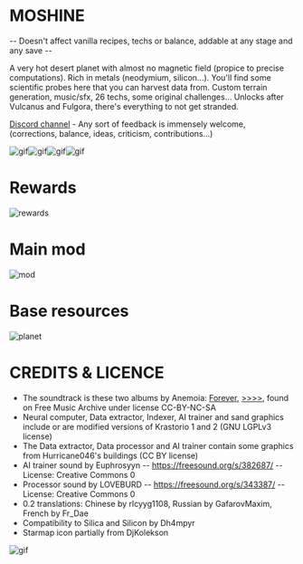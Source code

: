 # MOSHINE

-- Doesn't affect vanilla recipes, techs or balance, addable at any stage and any save --

A very hot desert planet with almost no magnetic field (propice to precise computations). Rich in metals (neodymium, silicon...). You'll find some scientific probes here that you can harvest data from.
Custom terrain generation, music/sfx, 26 techs, some original challenges... Unlocks after Vulcanus and Fulgora, there's everything to not get stranded.

[Discord channel](https://discord.com/channels/1309620686347702372/1337535208957677579) - Any sort of feedback is immensely welcome, (corrections, balance, ideas, criticism, contributions...)

![gif](https://i.imgur.com/0dqkYaE.gif)![gif](https://i.imgur.com/4JkEmB1.gif)![gif](https://i.imgur.com/DjiEHgk.gif)![gif](https://i.imgur.com/v7z37X4.gif)

# Rewards
![rewards](https://i.imgur.com/pJ1Ldtp.png)
# Main mod
![mod](https://i.imgur.com/eALVSW5.png)
# Base resources
![planet](https://i.imgur.com/mOkVuPd.png)

# CREDITS & LICENCE
- The soundtrack is these two albums by Anemoia: [Forever](https://freemusicarchive.org/music/anemoia/forever), [>>>>](https://freemusicarchive.org/music/anemoia/-6), found on Free Music Archive under license CC-BY-NC-SA
- Neural computer, Data extractor, Indexer, AI trainer and sand graphics include or are modified versions of Krastorio 1 and 2 (GNU LGPLv3 license)
- The Data extractor, Data processor and AI trainer contain some graphics from Hurricane046's buildings (CC BY license)
- AI trainer sound by Euphrosyyn -- https://freesound.org/s/382687/ -- License: Creative Commons 0
- Processor sound by LOVEBURD -- https://freesound.org/s/343387/ -- License: Creative Commons 0
- 0.2 translations: Chinese by rlcyyg1108, Russian by GafarovMaxim, French by Fr_Dae
- Compatibility to Silica and Silicon by Dh4mpyr
- Starmap icon partially from DjKolekson

![gif](https://i.imgur.com/s4py7Oo.gif)